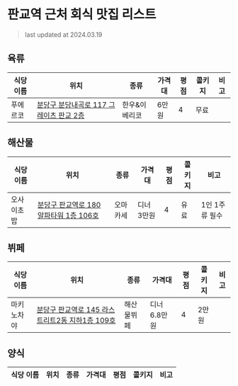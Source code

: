 # 판교역 근처 회식 맛집 리스트

> last updated at 2024.03.19

## 육류

|식당 이름|위치|종류|가격대|평점|콜키지|비고|
|------|---|---|---|---|---|---|
|푸에르코|[분당구 분당내곡로 117 그레이츠 판교 2층](https://kko.to/SgrBa2rSLp)|한우&이베리코|6만원|4|무료|

## 해산물

|식당 이름|위치|종류|가격대|평점|콜키지|비고|
|------|---|---|---|---|---|---|
|오사이초밥|[분당구 판교역로 180 알파타워 1층 106호](https://kko.to/qoTcPizDKn)|오마카세|디너 3만원|4|유료|1인 1주류 필수|

## 뷔페

|식당 이름|위치|종류|가격대|평점|콜키지|비고|
|------|---|---|---|---|---|---|
|마키노차야|[분당구 판교역로 145 라스트리트2동 지하1층 109호](https://kko.to/6aqu-zNwkx)|해산물뷔페|디너 6.8만원|4|2만원|

## 양식

|식당 이름|위치|종류|가격대|평점|콜키지|비고|
|------|---|---|---|---|---|---|